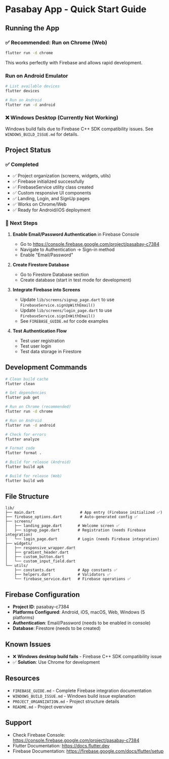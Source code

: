# Pasabay App - Quick Start Guide

## Running the App

### ✅ Recommended: Run on Chrome (Web)
```bash
flutter run -d chrome
```
This works perfectly with Firebase and allows rapid development.

### Run on Android Emulator
```bash
# List available devices
flutter devices

# Run on Android
flutter run -d android
```

### ❌ Windows Desktop (Currently Not Working)
Windows build fails due to Firebase C++ SDK compatibility issues.
See `WINDOWS_BUILD_ISSUE.md` for details.

## Project Status

### ✅ Completed
- ✅ Project organization (screens, widgets, utils)
- ✅ Firebase initialized successfully
- ✅ FirebaseService utility class created
- ✅ Custom responsive UI components
- ✅ Landing, Login, and SignUp pages
- ✅ Works on Chrome/Web
- ✅ Ready for Android/iOS deployment

### 🔄 Next Steps
1. **Enable Email/Password Authentication** in Firebase Console
   - Go to https://console.firebase.google.com/project/pasabay-c7384
   - Navigate to Authentication → Sign-in method
   - Enable "Email/Password"

2. **Create Firestore Database**
   - Go to Firestore Database section
   - Create database (start in test mode for development)

3. **Integrate Firebase into Screens**
   - Update `lib/screens/signup_page.dart` to use `FirebaseService.signUpWithEmail()`
   - Update `lib/screens/login_page.dart` to use `FirebaseService.signInWithEmail()`
   - See `FIREBASE_GUIDE.md` for code examples

4. **Test Authentication Flow**
   - Test user registration
   - Test user login
   - Test data storage in Firestore

## Development Commands

```bash
# Clean build cache
flutter clean

# Get dependencies
flutter pub get

# Run on Chrome (recommended)
flutter run -d chrome

# Run on Android
flutter run -d android

# Check for errors
flutter analyze

# Format code
flutter format .

# Build for release (Android)
flutter build apk

# Build for release (Web)
flutter build web
```

## File Structure
```
lib/
├── main.dart                    # App entry (Firebase initialized ✅)
├── firebase_options.dart        # Auto-generated config ✅
├── screens/
│   ├── landing_page.dart       # Welcome screen ✅
│   ├── signup_page.dart        # Registration (needs Firebase integration)
│   └── login_page.dart         # Login (needs Firebase integration)
├── widgets/
│   ├── responsive_wrapper.dart
│   ├── gradient_header.dart
│   ├── custom_button.dart
│   └── custom_input_field.dart
└── utils/
    ├── constants.dart          # App constants ✅
    ├── helpers.dart            # Validators ✅
    └── firebase_service.dart   # Firebase operations ✅
```

## Firebase Configuration
- **Project ID**: pasabay-c7384
- **Platforms Configured**: Android, iOS, macOS, Web, Windows (5 platforms)
- **Authentication**: Email/Password (needs to be enabled in console)
- **Database**: Firestore (needs to be created)

## Known Issues
- ❌ **Windows desktop build fails** - Firebase C++ SDK compatibility issue
- ✅ **Solution**: Use Chrome for development

## Resources
- `FIREBASE_GUIDE.md` - Complete Firebase integration documentation
- `WINDOWS_BUILD_ISSUE.md` - Windows build issue explanation
- `PROJECT_ORGANIZATION.md` - Project structure details
- `README.md` - Project overview

## Support
- Check Firebase Console: https://console.firebase.google.com/project/pasabay-c7384
- Flutter Documentation: https://docs.flutter.dev
- Firebase Documentation: https://firebase.google.com/docs/flutter/setup
